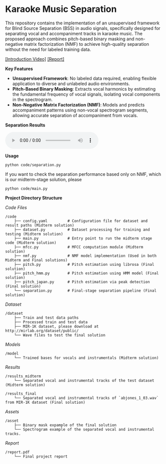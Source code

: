 # Karaoke Music Separation
This repository contains the implementation of an unsupervised framework for Blind Source Separation (BSS) in audio signals, specifically designed for separating vocal and accompaniment tracks in karaoke music. The proposed approach combines pitch-based binary masking and non-negative matrix factorization (NMF) to achieve high-quality separation without the need for labeled training data.

[[Introduction Video]](https://drive.google.com/file/d/15Mt1g5Qd_l55M_n-H6ARp4fXpuWETiz4/view?usp=sharing) [[Report]](./report.pdf)

**Key Features**

- **Unsupervised Framework**: No labeled data required, enabling flexible application to diverse and unlabeled audio environments.
- **Pitch-Based Binary Masking**: Extracts vocal harmonics by estimating the fundamental frequency of vocal signals, isolating vocal components in the spectrogram.
- **Non-Negative Matrix Factorization (NMF)**: Models and predicts accompaniment patterns using non-vocal spectrogram segments, allowing accurate separation of accompaniment from vocals.

**Separation Results**

<audio controls>
  <source src="results_final/abjones_1_03_instr_20241209-230219.wav" type="audio/mpeg">
  Your browser does not support the audio element.
</audio>

**Usage**

```
python code/separation.py
```

If you want to check the separation performance based only on NMF, which is our midterm-stage solution, please

```
python code/main.py
```

**Project Directory Structure**

*Code Files*

```
/code  
    ├── config.yaml         # Configuration file for dataset and result paths (Midterm solution)  
    ├── dataset.py          # Dataset processing for training and testing (Midterm solution)  
    ├── main.py             # Entry point to run the midterm stage code (Midterm solution)  
    ├── mfcc.py             # MFCC computation module (Midterm solution)  
    ├── nmf.py              # NMF model implementation (Used in both Midterm and Final solutions)  
    ├── pitch.py            # Pitch estimation using librosa (Final solution)  
    ├── pitch_hmm.py        # Pitch estimation using HMM model (Final solution)  
    ├── pitch_japan.py      # Pitch estimation via peak detection (Final solution)  
    └── separation.py       # Final-stage separation pipeline (Final solution)  
```

*Dataset*

```
/dataset  
    ├── Train and test data paths  
    ├── Processed train and test data  
    ├── MIR-1K dataset, please download at http://mirlab.org/dataset/public/
    └── Wave files to test the final solution
```

*Models*

```
/model  
    └── Trained bases for vocals and instrumentals (Midterm solution)  
```

*Results*

```
/results_midterm  
    └── Separated vocal and instrumental tracks of the test dataset (Midterm solution)  

/results_final  
    └── Separated vocal and instrumental tracks of `abjones_1_03.wav` from MIR-1K dataset (Final solution)  
```

*Assets*

```
/asset
	├── Binary mask expample of the final solution
	└── Spectrogram example of the separated vocal and instrumental tracks. 
```

*Report*

```
/report.pdf  
    └── Final project report  
```

